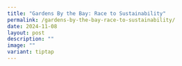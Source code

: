 ```yaml
---
title: "Gardens By the Bay: Race to Sustainability"
permalink: /gardens-by-the-bay-race-to-sustainability/
date: 2024-11-08
layout: post
description: ""
image: ""
variant: tiptap
---
```

